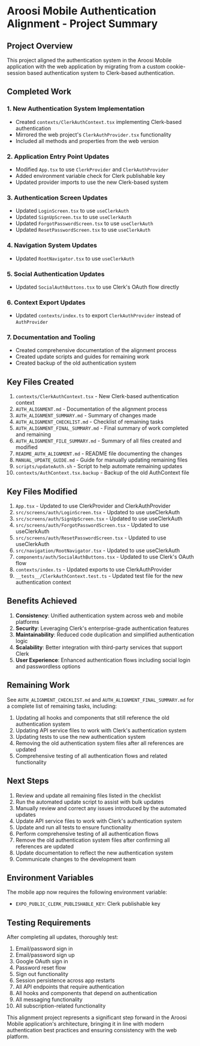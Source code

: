 # Aroosi Mobile Authentication Alignment - Project Summary

## Project Overview

This project aligned the authentication system in the Aroosi Mobile application with the web application by migrating from a custom cookie-session based authentication system to Clerk-based authentication.

## Completed Work

### 1. New Authentication System Implementation
- Created `contexts/ClerkAuthContext.tsx` implementing Clerk-based authentication
- Mirrored the web project's `ClerkAuthProvider.tsx` functionality
- Included all methods and properties from the web version

### 2. Application Entry Point Updates
- Modified `App.tsx` to use `ClerkProvider` and `ClerkAuthProvider`
- Added environment variable check for Clerk publishable key
- Updated provider imports to use the new Clerk-based system

### 3. Authentication Screen Updates
- Updated `LoginScreen.tsx` to use `useClerkAuth`
- Updated `SignUpScreen.tsx` to use `useClerkAuth`
- Updated `ForgotPasswordScreen.tsx` to use `useClerkAuth`
- Updated `ResetPasswordScreen.tsx` to use `useClerkAuth`

### 4. Navigation System Updates
- Updated `RootNavigator.tsx` to use `useClerkAuth`

### 5. Social Authentication Updates
- Updated `SocialAuthButtons.tsx` to use Clerk's OAuth flow directly

### 6. Context Export Updates
- Updated `contexts/index.ts` to export `ClerkAuthProvider` instead of `AuthProvider`

### 7. Documentation and Tooling
- Created comprehensive documentation of the alignment process
- Created update scripts and guides for remaining work
- Created backup of the old authentication system

## Key Files Created

1. `contexts/ClerkAuthContext.tsx` - New Clerk-based authentication context
2. `AUTH_ALIGNMENT.md` - Documentation of the alignment process
3. `AUTH_ALIGNMENT_SUMMARY.md` - Summary of changes made
4. `AUTH_ALIGNMENT_CHECKLIST.md` - Checklist of remaining tasks
5. `AUTH_ALIGNMENT_FINAL_SUMMARY.md` - Final summary of work completed and remaining
6. `AUTH_ALIGNMENT_FILE_SUMMARY.md` - Summary of all files created and modified
7. `README_AUTH_ALIGNMENT.md` - README file documenting the changes
8. `MANUAL_UPDATE_GUIDE.md` - Guide for manually updating remaining files
9. `scripts/updateAuth.sh` - Script to help automate remaining updates
10. `contexts/AuthContext.tsx.backup` - Backup of the old AuthContext file

## Key Files Modified

1. `App.tsx` - Updated to use ClerkProvider and ClerkAuthProvider
2. `src/screens/auth/LoginScreen.tsx` - Updated to use useClerkAuth
3. `src/screens/auth/SignUpScreen.tsx` - Updated to use useClerkAuth
4. `src/screens/auth/ForgotPasswordScreen.tsx` - Updated to use useClerkAuth
5. `src/screens/auth/ResetPasswordScreen.tsx` - Updated to use useClerkAuth
6. `src/navigation/RootNavigator.tsx` - Updated to use useClerkAuth
7. `components/auth/SocialAuthButtons.tsx` - Updated to use Clerk's OAuth flow
8. `contexts/index.ts` - Updated exports to use ClerkAuthProvider
9. `__tests__/ClerkAuthContext.test.ts` - Updated test file for the new authentication context

## Benefits Achieved

1. **Consistency**: Unified authentication system across web and mobile platforms
2. **Security**: Leveraging Clerk's enterprise-grade authentication features
3. **Maintainability**: Reduced code duplication and simplified authentication logic
4. **Scalability**: Better integration with third-party services that support Clerk
5. **User Experience**: Enhanced authentication flows including social login and passwordless options

## Remaining Work

See `AUTH_ALIGNMENT_CHECKLIST.md` and `AUTH_ALIGNMENT_FINAL_SUMMARY.md` for a complete list of remaining tasks, including:

1. Updating all hooks and components that still reference the old authentication system
2. Updating API service files to work with Clerk's authentication system
3. Updating tests to use the new authentication system
4. Removing the old authentication system files after all references are updated
5. Comprehensive testing of all authentication flows and related functionality

## Next Steps

1. Review and update all remaining files listed in the checklist
2. Run the automated update script to assist with bulk updates
3. Manually review and correct any issues introduced by the automated updates
4. Update API service files to work with Clerk's authentication system
5. Update and run all tests to ensure functionality
6. Perform comprehensive testing of all authentication flows
7. Remove the old authentication system files after confirming all references are updated
8. Update documentation to reflect the new authentication system
9. Communicate changes to the development team

## Environment Variables

The mobile app now requires the following environment variable:
- `EXPO_PUBLIC_CLERK_PUBLISHABLE_KEY`: Clerk publishable key

## Testing Requirements

After completing all updates, thoroughly test:
1. Email/password sign in
2. Email/password sign up
3. Google OAuth sign in
4. Password reset flow
5. Sign out functionality
6. Session persistence across app restarts
7. All API endpoints that require authentication
8. All hooks and components that depend on authentication
9. All messaging functionality
10. All subscription-related functionality

This alignment project represents a significant step forward in the Aroosi Mobile application's architecture, bringing it in line with modern authentication best practices and ensuring consistency with the web platform.